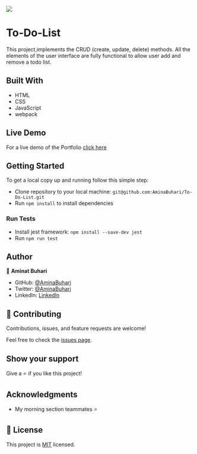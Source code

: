 ![](https://img.shields.io/badge/Microverse-blueviolet)

# To-Do-List

This project,implements the CRUD (create, update, delete) methods. All the elements of the user interface are fully functional to allow user add and remove a todo list.

## Built With

- HTML
- CSS
- JavaScript
- webpack

## Live Demo

For a live demo of the Portfolio [click here](https://aminabuhari.github.io/To-Do-List/)

## Getting Started

To get a local copy up and running follow this simple step:

- Clone repository to your local machine: `git@github.com:AminaBuhari/To-Do-List.git`
- Run `npm install` to install dependencies

### Run Tests
- Install jest framework: `npm install --save-dev jest`
- Run `npm run test`

## Author

👤 **Aminat Buhari**

- GitHub: [@AminaBuhari](https://github.com/AminaBuhari)
- Twitter: [@AminaBuhari](https://twitter.com/AminaBuhari)
- LinkedIn: [LinkedIn](https://linkedin.com/in/Amina)

## 🤝 Contributing

Contributions, issues, and feature requests are welcome!

Feel free to check the [issues page](https://github.com/AminaBuhari/To-Do-List/issues).

## Show your support

Give a ⭐️ if you like this project!

## Acknowledgments

- My morning section teammates ⭐️

## 📝 License

This project is [MIT](./MIT.md) licensed.
